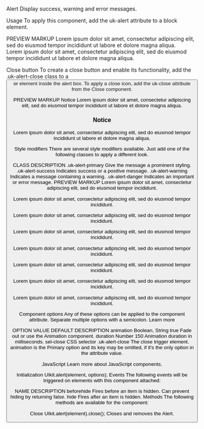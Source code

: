 
Alert
Display success, warning and error messages.

Usage
To apply this component, add the uk-alert attribute to a block element.

<div uk-alert></div>
PREVIEW
MARKUP
Lorem ipsum dolor sit amet, consectetur adipiscing elit, sed do eiusmod tempor incididunt ut labore et dolore magna aliqua.

<div uk-alert>Lorem ipsum dolor sit amet, consectetur adipiscing elit, sed do eiusmod tempor incididunt ut labore et dolore magna aliqua.</div>



Close button
To create a close button and enable its functionality, add the .uk-alert-close class to a <button> or <a> element inside the alert box. To apply a close icon, add the uk-close attribute from the Close component.

<div uk-alert>
    <a class="uk-alert-close" uk-close></a>
</div>
PREVIEW
MARKUP
Notice
Lorem ipsum dolor sit amet, consectetur adipiscing elit, sed do eiusmod tempor incididunt ut labore et dolore magna aliqua.


<div uk-alert>
    <a class="uk-alert-close" uk-close></a>
    <h3>Notice</h3>
    <p>Lorem ipsum dolor sit amet, consectetur adipiscing elit, sed do eiusmod tempor incididunt ut labore et dolore magna aliqua.</p>
</div>



Style modifiers
There are several style modifiers available. Just add one of the following classes to apply a different look.

CLASS	DESCRIPTION
.uk-alert-primary	Give the message a prominent styling.
.uk-alert-success	Indicates success or a positive message.
.uk-alert-warning	Indicates a message containing a warning.
.uk-alert-danger	Indicates an important or error message.
PREVIEW
MARKUP
Lorem ipsum dolor sit amet, consectetur adipiscing elit, sed do eiusmod tempor incididunt.

Lorem ipsum dolor sit amet, consectetur adipiscing elit, sed do eiusmod tempor incididunt.

Lorem ipsum dolor sit amet, consectetur adipiscing elit, sed do eiusmod tempor incididunt.

Lorem ipsum dolor sit amet, consectetur adipiscing elit, sed do eiusmod tempor incididunt.

<div class="uk-alert-primary" uk-alert>
    <a class="uk-alert-close" uk-close></a>
    <p>Lorem ipsum dolor sit amet, consectetur adipiscing elit, sed do eiusmod tempor incididunt.</p>
</div>

<div class="uk-alert-success" uk-alert>
    <a class="uk-alert-close" uk-close></a>
    <p>Lorem ipsum dolor sit amet, consectetur adipiscing elit, sed do eiusmod tempor incididunt.</p>
</div>

<div class="uk-alert-warning" uk-alert>
    <a class="uk-alert-close" uk-close></a>
    <p>Lorem ipsum dolor sit amet, consectetur adipiscing elit, sed do eiusmod tempor incididunt.</p>
</div>

<div class="uk-alert-danger" uk-alert>
    <a class="uk-alert-close" uk-close></a>
    <p>Lorem ipsum dolor sit amet, consectetur adipiscing elit, sed do eiusmod tempor incididunt.</p>
</div>



Component options
Any of these options can be applied to the component attribute. Separate multiple options with a semicolon. Learn more

OPTION	VALUE	DEFAULT	DESCRIPTION
animation	Boolean, String	true	Fade out or use the Animation component.
duration	Number	150	Animation duration in milliseconds.
sel-close	CSS selector	.uk-alert-close	The close trigger element.
animation is the Primary option and its key may be omitted, if it's the only option in the attribute value.

<span uk-toggle=".my-class"></span>
JavaScript
Learn more about JavaScript components.

Initialization
UIkit.alert(element, options);
Events
The following events will be triggered on elements with this component attached:

NAME	DESCRIPTION
beforehide	Fires before an item is hidden. Can prevent hiding by returning false.
hide	Fires after an item is hidden.
Methods
The following methods are available for the component:

Close
UIkit.alert(element).close();
Closes and removes the Alert.

